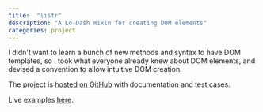 ```yaml
---
title:  "listr"
description: "A Lo-Dash mixin for creating DOM elements"
categories: project
---
```


I didn't want to learn a bunch of new methods and syntax to have DOM templates, so I took what everyone already knew about DOM elements, and devised a convention to allow intuitive DOM creation.

The project is [hosted on GitHub](//github.com/gnayrr/listr "listr: a Lo-Dash Mixin") with documentation and test cases. 

Live examples [here](//gnayrr.github.io/listr "listr Demo Page").